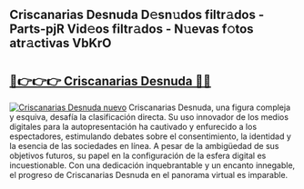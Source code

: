 ## Criscanarias Desnuda D𝚎sn𝚞dos filtr𝚊dos - Parts-pjR Vid𝚎os filtr𝚊dos - N𝚞evas f𝚘tos atr𝚊ctivas VbKrO

# <h2><a href="http://mb4a8c.tromn.icu/?c=Criscanarias+Desnuda">🔗👉👉👉 Criscanarias Desnuda 🔗🔗</a></h2>

[![Criscanarias Desnuda nuevo](https://i.imgur.com/pEAQMta.gif)](http://mb4a8c.tromn.icu/?c=Criscanarias+Desnuda)
Criscanarias Desnuda, una figura compleja y esquiva, desafía la clasificación directa. Su uso innovador de los medios digitales para la autopresentación ha cautivado y enfurecido a los espectadores, estimulando debates sobre el consentimiento, la identidad y la esencia de las sociedades en línea. A pesar de la ambigüedad de sus objetivos futuros, su papel en la configuración de la esfera digital es incuestionable. Con una dedicación inquebrantable y un encanto innegable, el progreso de Criscanarias Desnuda en el panorama virtual es imparable.
